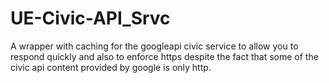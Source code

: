 # UE-Civic-API_Srvc
A wrapper with caching for the googleapi civic service to allow you to respond quickly and also to enforce https despite the fact that some of the civic api content provided by google is only http.
